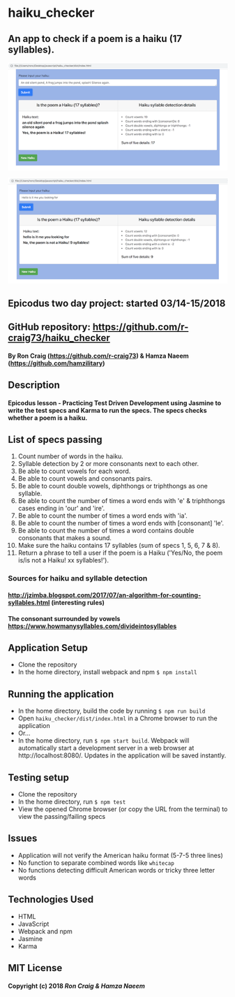 # haiku_checker

## An app to check if a poem is a haiku (17 syllables).

<kbd><img src="./img/screen-shot.png" alt="Haiku Checker Screenshot"></kbd>

<kbd><img src="./img/screen-shot-no.png" alt="Haiku Checker Screenshot, not a Haiku"></kbd>

## Epicodus two day project: started 03/14-15/2018

## GitHub repository: https://github.com/r-craig73/haiku_checker

#### By Ron Craig (https://github.com/r-craig73) & Hamza Naeem (https://github.com/hamzilitary)

## Description
#### Epicodus lesson - Practicing Test Driven Development using Jasmine to write the test specs and Karma to run the specs.  The specs checks whether a poem is a haiku.

## List of specs passing
1. Count number of words in the haiku.
2. Syllable detection by 2 or more consonants next to each other.
3. Be able to count vowels for each word.
4. Be able to count vowels and consonants pairs.
5. Be able to count double vowels, diphthongs or triphthongs as one syllable.
6. Be able to count the number of times a word ends with 'e' & triphthongs cases ending in 'our' and 'ire'.
7. Be able to count the number of times a word ends with 'ia'.
8. Be able to count the number of times a word ends with [consonant] 'le'.
9. Be able to count the number of times a word contains double consonants that makes a sound.
10. Make sure the haiku contains 17 syllables (sum of specs 1, 5, 6, 7 & 8).
11. Return a phrase to tell a user if the poem is a Haiku ('Yes/No, the poem is/is not a Haiku! xx syllables!').

### Sources for haiku and syllable detection
#### http://jzimba.blogspot.com/2017/07/an-algorithm-for-counting-syllables.html (interesting rules)
#### The consonant surrounded by vowels https://www.howmanysyllables.com/divideintosyllables

## Application Setup
* Clone the repository
* In the home directory, install webpack and npm `$ npm install`

## Running the application
* In the home directory, build the code by running `$ npm run build`
* Open `haiku_checker/dist/index.html` in a Chrome browser to run the application
* Or...
* In the home directory, run `$ npm start build`.  Webpack will automatically start a development server in a web browser at http://localhost:8080/. Updates in the application will be saved instantly.

## Testing setup
* Clone the repository
* In the home directory, run `$ npm test`
* View the opened Chrome browser (or copy the URL from the terminal) to view the passing/failing specs

## Issues
* Application will not verify the American haiku format (5-7-5 three lines)
* No function to separate combined words like `whitecap`
* No functions detecting difficult American words or tricky three letter words

## Technologies Used
* HTML
* JavaScript
* Webpack and npm
* Jasmine
* Karma

## MIT License

#### Copyright (c) 2018 _Ron Craig & Hamza Naeem_
